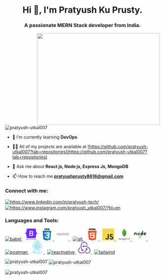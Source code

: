 <h1 align="center">Hi 👋, I'm Pratyush Ku Prusty.</h1>
<h3 align="center">A passionate MERN Stack developer from India.</h3>
<img src="https://miro.medium.com/v2/resize:fit:1400/1*PcUTIKD7RU7PP0S66jrVJg.gif" align="right" width="400px" height="300" alt="" srcset="">

<p align="left"> 
    <img src="https://komarev.com/ghpvc/?username=pratyush-utkal007&label=Profile%20views&color=0e75b6&style=flat" alt="pratyush-utkal007" /> 
</p>

- 🌱 I’m currently learning **DevOps**

- 👨‍💻 All of my projects are available at [https://github.com/pratyush-utkal007?tab=repositories](https://github.com/pratyush-utkal007?tab=repositories)

- 💬 Ask me about **React js, Node js, Express Js, MongoDB**

- 📫 How to reach me **pratyushprusty8616@gmail.com**

<h3 align="left">Connect with me:</h3>
<p align="left">
    <a href="https://linkedin.com/in/https://www.linkedin.com/in/pratyush-tech/" target="blank">
        <img align="center" src="https://raw.githubusercontent.com/rahuldkjain/github-profile-readme-generator/master/src/images/icons/Social/linked-in-alt.svg" alt="https://www.linkedin.com/in/pratyush-tech/" height="30" width="40" />
    </a>
    <a href="https://instagram.com/https://www.instagram.com/pratyush_utkal007/?hl=en" target="blank">
        <img align="center" src="https://raw.githubusercontent.com/rahuldkjain/github-profile-readme-generator/master/src/images/icons/Social/instagram.svg" alt="https://www.instagram.com/pratyush_utkal007/?hl=en" height="30" width="40" />
    </a>
</p>

<h3 align="left">Languages and Tools:</h3>
<p align="left"> 
    <a href="https://babeljs.io/" target="_blank" rel="noreferrer"> 
        <img src="https://www.vectorlogo.zone/logos/babeljs/babeljs-icon.svg" alt="babel" width="40" height="40" /> 
    </a> 
    <span>&nbsp;</span>
    <a href="https://getbootstrap.com" target="_blank" rel="noreferrer"> 
        <img src="https://raw.githubusercontent.com/devicons/devicon/master/icons/bootstrap/bootstrap-plain-wordmark.svg" alt="bootstrap" width="40" height="40" /> 
    </a> 
    <span>&nbsp;</span>
    <a href="https://www.w3schools.com/css/" target="_blank" rel="noreferrer"> 
        <img src="https://raw.githubusercontent.com/devicons/devicon/master/icons/css3/css3-original-wordmark.svg" alt="css3" width="40" height="40" /> 
    </a> 
    <span>&nbsp;</span>
    <a href="https://expressjs.com" target="_blank" rel="noreferrer"> 
        <img src="https://raw.githubusercontent.com/devicons/devicon/master/icons/express/express-original-wordmark.svg" alt="express" width="40" height="40" /> 
    </a> 
    <span>&nbsp;</span>
    <a href="https://git-scm.com/" target="_blank" rel="noreferrer"> 
        <img src="https://www.vectorlogo.zone/logos/git-scm/git-scm-icon.svg" alt="git" width="40" height="40" /> 
    </a> 
    <span>&nbsp;</span>
    <a href="https://www.w3.org/html/" target="_blank" rel="noreferrer"> 
        <img src="https://raw.githubusercontent.com/devicons/devicon/master/icons/html5/html5-original-wordmark.svg" alt="html5" width="40" height="40" /> 
    </a> 
    <span>&nbsp;</span>
    <a href="https://developer.mozilla.org/en-US/docs/Web/JavaScript" target="_blank" rel="noreferrer"> 
        <img src="https://raw.githubusercontent.com/devicons/devicon/master/icons/javascript/javascript-original.svg" alt="javascript" width="40" height="40" /> 
    </a> 
    <span>&nbsp;</span>
    <a href="https://www.mongodb.com/" target="_blank" rel="noreferrer"> 
        <img src="https://raw.githubusercontent.com/devicons/devicon/master/icons/mongodb/mongodb-original-wordmark.svg" alt="mongodb" width="40" height="40" /> 
    </a> 
    <span>&nbsp;</span>
    <a href="https://nodejs.org" target="_blank" rel="noreferrer"> 
        <img src="https://raw.githubusercontent.com/devicons/devicon/master/icons/nodejs/nodejs-original-wordmark.svg" alt="nodejs" width="40" height="40" /> 
    </a> 
    <span>&nbsp;</span>
    <a href="https://postman.com" target="_blank" rel="noreferrer"> 
        <img src="https://www.vectorlogo.zone/logos/getpostman/getpostman-icon.svg" alt="postman" width="40" height="40" /> 
    </a> 
    <span>&nbsp;</span>
    <a href="https://reactjs.org/" target="_blank" rel="noreferrer"> 
        <img src="https://raw.githubusercontent.com/devicons/devicon/master/icons/react/react-original-wordmark.svg" alt="react" width="40" height="40" /> 
    </a> 
    <span>&nbsp;</span>
    <a href="https://reactnative.dev/" target="_blank" rel="noreferrer"> 
        <img src="https://reactnative.dev/img/header_logo.svg" alt="reactnative" width="40" height="40" /> 
    </a> 
    <span>&nbsp;</span>
    <a href="https://redux.js.org" target="_blank" rel="noreferrer"> 
        <img src="https://raw.githubusercontent.com/devicons/devicon/master/icons/redux/redux-original.svg" alt="redux" width="40" height="40" /> 
    </a> 
    <span>&nbsp;</span>
    <a href="https://tailwindcss.com/" target="_blank" rel="noreferrer"> 
        <img src="https://www.vectorlogo.zone/logos/tailwindcss/tailwindcss-icon.svg" alt="tailwind" width="40" height="40" /> 
    </a> 
</p>

<p><img align="left" src="https://github-readme-stats.vercel.app/api/top-langs?username=pratyush-utkal007&show_icons=true&locale=en&layout=compact" alt="pratyush-utkal007" /></p>

<p>&nbsp;<img align="center" src="https://github-readme-stats.vercel.app/api?username=pratyush-utkal007&show_icons=true&locale=en" alt="pratyush-utkal007" /></p>

<p><img align="center" src="https://github-readme-streak-stats.herokuapp.com/?user=pratyush-utkal007&" alt="pratyush-utkal007" /></p>
